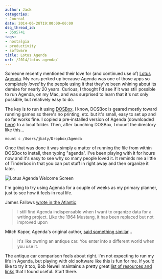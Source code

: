 ```yaml
---
author: Jack
categories:
- Journal
date: 2014-06-28T19:00:00+00:00
dsq_thread_id:
- 3595741
tags:
- nostalgia
- productivity
- software
title: Lotus Agenda
url: /2014/lotus-agenda/
---
```


Someone recently mentioned their love for (and continued use of) [Lotus Agenda][1]. My ears perked up because Agenda was one of those apps so completely _loved_ by the people using it that they've been whining about its demise for nearly 20 years. Curious, I thought I'd see if it was still possible to run Agenda, on my Mac, and was surprised to learn that it's not only possible, but relatively easy to do.

The key is to run it using [DOSBox][2]. I know, DOSBox is geared mostly toward running games so there's no printing, etc. but it's small, easy to set up and so far works fine. I copied a pre-installed version of Agenda (downloaded [here][3]) to a local folder. Then, after launching DOSBox, I mount the directory like this&#8230;

`mount c /Users/jbaty/Dropbox/Agenda`

Once that was done it was simply a matter of running the file from within DOSBox to install, then typing "agenda". I've been playing with it for hours now and it's easy to see why so many people loved it. It reminds me a little of Tinderbox in that you can put stuff in right away and then organize it later.

![Lotus Agenda Welcome Screen][4]

I'm going to try using Agenda for a couple of weeks as my primary planner, just to see how it feels in real life.

James Fallows [wrote in the Atlantic][5]

> I still find Agenda indispensable when I want to organize data for a writing project. Like the 1964 Mustang, it has been replaced but not improved upon 

Mitch Kapor, Agenda's original author, [said something similar][6]&#8230;

> It's like owning an antique car. You enter into a different world when you use it. 

The antique car comparison feels about right. I'm not expecting to run my life in Agenda, but playing with old software like this is fun for me. If you'd like to try it too, Bob Newell maintains a pretty great [list of resources and links][3] that I found useful. Start there.

 [1]: https://en.wikipedia.org/wiki/Lotus_Agenda
 [2]: http://www.dosbox.com
 [3]: http://www.bobnewell.net/nucleus/bnewell.php?itemid=186
 [4]: /img/2014/lotus-agenda.jpg
 [5]: http://www.theatlantic.com/past/docs/issues/96mar/java/java.htm
 [6]: http://guterman.com/guterman_clips/guterman_clips_Agenda/guterman_clips_Agenda_MitchKap/guterman_clips_agenda_mitchkap.html